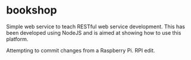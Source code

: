 bookshop
========

Simple web service to teach RESTful web service development.
 This has been developed using NodeJS and is aimed at showing how to use this platform.

Attempting to commit changes from a Raspberry Pi.
RPI edit.
